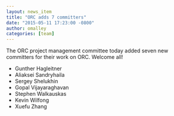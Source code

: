 ```yaml
---
layout: news_item
title: "ORC adds 7 committers"
date: "2015-05-11 17:23:00 -0800"
author: omalley
categories: [team]
---
```


The ORC project management committee today added seven new committers
for their work on ORC. Welcome all!

* Gunther Hagleitner
* Aliaksei Sandryhaila
* Sergey Shelukhin
* Gopal Vijayaraghavan
* Stephen Walkauskas
* Kevin Wilfong
* Xuefu Zhang
